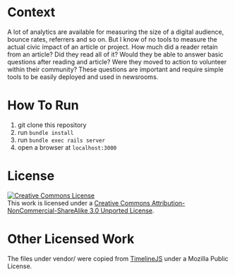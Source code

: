 # Context
A lot of analytics are available for measuring the size of a digital audience, bounce rates, referrers and so on. But I know of no tools to measure the actual civic impact of an article or project. How much did a reader retain from an article? Did they read all of it? Would they be able to answer basic questions after reading and article? Were they moved to action to volunteer within their community? These questions are important and require simple tools to be easily deployed and used in newsrooms.

# How To Run
1. git clone this repository
2. run `bundle install`
3. run `bundle exec rails server`
4. open a browser at `localhost:3000`

# License
<a rel="license" href="http://creativecommons.org/licenses/by-nc-sa/3.0/deed.en_US"><img alt="Creative Commons License" style="border-width:0" src="http://i.creativecommons.org/l/by-nc-sa/3.0/88x31.png" /></a><br />This work is licensed under a <a rel="license" href="http://creativecommons.org/licenses/by-nc-sa/3.0/deed.en_US">Creative Commons Attribution-NonCommercial-ShareAlike 3.0 Unported License</a>.

# Other Licensed Work
The files under vendor/ were copied from [TimelineJS](https://github.com/NUKnightLab/TimelineJS) under a Mozilla Public License.
